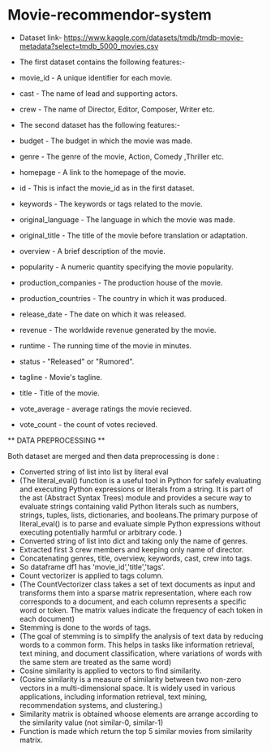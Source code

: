 # Movie-recommendor-system
- Dataset link- https://www.kaggle.com/datasets/tmdb/tmdb-movie-metadata?select=tmdb_5000_movies.csv

- The first dataset contains the following features:-

- movie_id - A unique identifier for each movie.
- cast - The name of lead and supporting actors.
- crew - The name of Director, Editor, Composer, Writer etc.

- The second dataset has the following features:-

- budget - The budget in which the movie was made.
- genre - The genre of the movie, Action, Comedy ,Thriller etc.
- homepage - A link to the homepage of the movie.
- id - This is infact the movie_id as in the first dataset.
- keywords - The keywords or tags related to the movie.
- original_language - The language in which the movie was made.
- original_title - The title of the movie before translation or adaptation.
- overview - A brief description of the movie.
- popularity - A numeric quantity specifying the movie popularity.
- production_companies - The production house of the movie.
- production_countries - The country in which it was produced.
- release_date - The date on which it was released.
- revenue - The worldwide revenue generated by the movie.
- runtime - The running time of the movie in minutes.
- status - "Released" or "Rumored".
- tagline - Movie's tagline.
- title - Title of the movie.
- vote_average - average ratings the movie recieved.
- vote_count - the count of votes recieved.

** DATA PREPROCESSING **

Both dataset are merged and then data preprocessing is done :
- Converted string of list into list by literal eval 
- (The literal_eval() function is a useful tool in Python for safely evaluating and executing Python expressions or literals from a string. It is part of the ast (Abstract Syntax Trees) module and provides a secure way to evaluate strings containing valid Python literals such as numbers, strings, tuples, lists, dictionaries, and booleans.The primary purpose of literal_eval() is to parse and evaluate simple Python expressions without executing potentially harmful or arbitrary code. )
-  Converted string of list into dict and taking only the name of genres.
-  Extracted first 3 crew members and keeping only name of director.
-  Concatenating genres, title,	overview,	keywords,	cast,	crew  into tags.
-  So dataframe df1 has 'movie_id','title','tags'.
-  Count vectorizer is applied to tags column.
- (The CountVectorizer class takes a set of text documents as input and transforms them into a sparse matrix representation, where each row corresponds to a document, and each column represents a specific word or token. The matrix values indicate the frequency of each token in each document)
-  Stemming is done to the words of tags.
- (The goal of stemming is to simplify the analysis of text data by reducing words to a common form. This helps in tasks like information retrieval, text mining, and document classification, where variations of words with the same stem are treated as the same word)
-  Cosine similarity is applied to vectors to find similarity.
- (Cosine similarity is a measure of similarity between two non-zero vectors in a multi-dimensional space. It is widely used in various applications, including information retrieval, text mining, recommendation systems, and clustering.)
- Similarity matrix is obtained whoose elements are arrange according to the similarity value (not similar-0, similar-1)
- Function is made which return the top 5 similar movies from similarity matrix.
